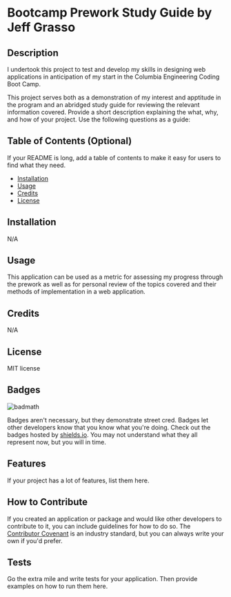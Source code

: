 # Bootcamp Prework Study Guide by Jeff Grasso

## Description

I undertook this project to test and develop my skills in designing web applications in anticipation of my start in the Columbia Engineering Coding Boot Camp. 

This project serves both as a demonstration of my interest and apptitude in the program and an abridged study guide for reviewing the relevant information covered. 
Provide a short description explaining the what, why, and how of your project. Use the following questions as a guide:


## Table of Contents (Optional)

If your README is long, add a table of contents to make it easy for users to find what they need.

- [Installation](#installation)
- [Usage](#usage)
- [Credits](#credits)
- [License](#license)

## Installation

N/A

## Usage

This application can be used as a metric for assessing my progress through the prework as well as for personal review of the topics covered and their methods of implementation in a web application.
## Credits

N/A

## License

MIT license

## Badges

![badmath](https://img.shields.io/github/languages/top/nielsenjared/badmath)

Badges aren't necessary, but they demonstrate street cred. Badges let other developers know that you know what you're doing. Check out the badges hosted by [shields.io](https://shields.io/). You may not understand what they all represent now, but you will in time.

## Features

If your project has a lot of features, list them here.

## How to Contribute

If you created an application or package and would like other developers to contribute to it, you can include guidelines for how to do so. The [Contributor Covenant](https://www.contributor-covenant.org/) is an industry standard, but you can always write your own if you'd prefer.

## Tests

Go the extra mile and write tests for your application. Then provide examples on how to run them here.